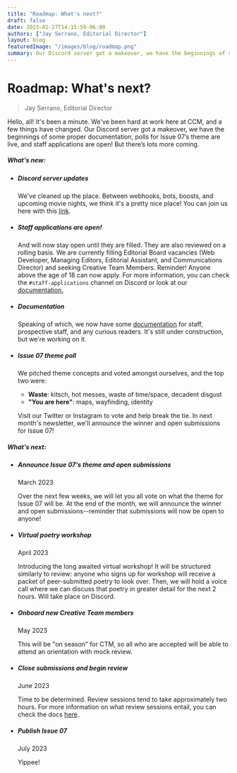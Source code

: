 ```yaml
---
title: "Roadmap: What's next?"
draft: false
date: 2023-02-27T14:15:59-06:00
authors: ["Jay Serrano, Editorial Director"]
layout: blog
featuredImage: "/images/blog/roadmap.png"
summary: Our Discord server got a makeover, we have the beginnings of some proper documentation, polls for Issue 07's theme are live, and staff applications are open! But there's lots more coming.
---
```


# Roadmap: What's next?
> Jay Serrano, Editorial Director

Hello, all! It's been a minute. We've been hard at work here at CCM, and a few things have changed. Our Discord server got a makeover, we have the beginnings of some proper documentation, polls for Issue 07’s theme are live, and staff applications are open! But there’s lots more coming.

##### *What's new*:
<!-- Section: Timeline -->
<section class="py-1">
  <ul class="timeline">
    <li class="timeline-item mb-5">
      <h5 class="fw-bold">Discord server updates</h5>
      <p>
    We've cleaned up the place. Between webhooks, bots, boosts, and upcoming movie nights, we think it's a pretty nice place! You can join us here with this <u><a href="https://discord.com/invite/sgneFPdpNh">link</a></u>.   
    </p>
    </li>

<li class="timeline-item mb-5">
      <h5 class="fw-bold">Staff applications are open!</h5>
      <p>
And will now stay open until they are filled. They are also reviewed on a rolling basis. We are currently filling Editorial Board vacancies (Web Developer, Managing Editors, Editorial Assistant, and Communications Director) and seeking Creative Team Members. Reminder! Anyone above the age of 18 can now apply. For more information, you can check the <code>#staff-applications</code> channel on Discord or look at our <u><a href="https://docs.cicadacreativemag.com/docs/staff-and-membership/">documentation.</a></u> </p>
    </li>

<li class="timeline-item mb-5">
      <h5 class="fw-bold">Documentation</h5>
      <p>
Speaking of which, we now have some <u><a href="https://docs.cicadacreativemag.com/docs/">documentation</a></u> for staff, prospective staff, and any curious readers. It's still under construction, but we're working on it.</p>
    </li>

<li class="timeline-item mb-5">
      <h5 class="fw-bold">Issue 07 theme poll</h5>
      <p>
We pitched theme concepts and voted amongst ourselves, and the top two were:

- **Waste**: kitsch, hot messes, waste of time/space, decadent disgust
- **"You are here"**: maps, wayfinding, identity
    </p>
<p>
Visit our Twitter or Instagram to vote and help break the tie. In next month's newsletter, we'll announce the winner and open submissions for Issue 07!
 </p>
    </li>

  </ul>
</section>
<!-- Section: Timeline -->



##### *What's next*:
<!-- Section: Timeline -->
<section class="py-1">
  <ul class="timeline">
    <li class="timeline-item mb-5">
      <h5 class="fw-bold">Announce Issue 07's theme and open submissions</h5>
      <p class="fw-bold">March 2023</p>
      <p>
        Over the next few weeks, we will let you all vote on what the theme for Issue 07 will be. At the end of the month, we will announce the winner and open submissions--reminder that submissions will now be open to anyone!
      </p>
    </li>

<li class="timeline-item mb-5">
      <h5 class="fw-bold">Virtual poetry workshop</h5>
      <p class="fw-bold">April 2023</p>
      <p>
    Introducing the long awaited virtual workshop! It will be structured similarly to review: anyone who signs up for workshop will receive a packet of peer-submitted poetry to look over. Then, we will hold a voice call where we can discuss that poetry in greater detail for the next 2 hours. Will take place on Discord.     
     </p>
    </li>

<li class="timeline-item mb-5">
      <h5 class="fw-bold">Onboard new Creative Team members</h5>
      <p class="fw-bold">May 2023</p>
      <p>
This will be "on season" for CTM, so all who are accepted will be able to attend an orientation with mock review.
     </p>
    </li>

<li class="timeline-item mb-5">
      <h5 class="fw-bold">Close submissions and begin review</h5>
      <p class="fw-bold">June 2023</p>
      <p>
Time to be determined. Review sessions tend to take approximately two hours. For more information on what review sessions entail, you can check the docs <a href="https://docs.cicadacreativemag.com/docs/issue-cycles/#review">here</a>. 
     </p>
    </li>

<li class="timeline-item mb-5">
      <h5 class="fw-bold">Publish Issue 07</h5>
      <p class="fw-bold">July 2023</p>
      <p>
    Yippee! 
     </p>
    </li>

  </ul>
</section>
<!-- Section: Timeline -->